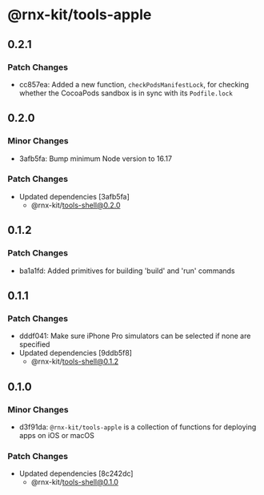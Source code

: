 # @rnx-kit/tools-apple

## 0.2.1

### Patch Changes

- cc857ea: Added a new function, `checkPodsManifestLock`, for checking whether
  the CocoaPods sandbox is in sync with its `Podfile.lock`

## 0.2.0

### Minor Changes

- 3afb5fa: Bump minimum Node version to 16.17

### Patch Changes

- Updated dependencies [3afb5fa]
  - @rnx-kit/tools-shell@0.2.0

## 0.1.2

### Patch Changes

- ba1a1fd: Added primitives for building 'build' and 'run' commands

## 0.1.1

### Patch Changes

- dddf041: Make sure iPhone Pro simulators can be selected if none are specified
- Updated dependencies [9ddb5f8]
  - @rnx-kit/tools-shell@0.1.2

## 0.1.0

### Minor Changes

- d3f91da: `@rnx-kit/tools-apple` is a collection of functions for deploying
  apps on iOS or macOS

### Patch Changes

- Updated dependencies [8c242dc]
  - @rnx-kit/tools-shell@0.1.0
